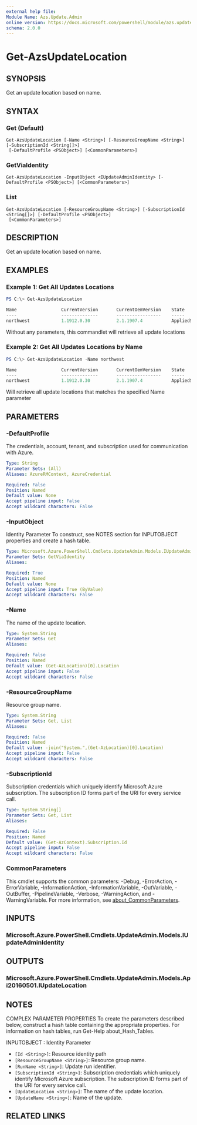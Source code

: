 ```yaml
---
external help file:
Module Name: Azs.Update.Admin
online version: https://docs.microsoft.com/powershell/module/azs.update.admin/get-azsupdatelocation
schema: 2.0.0
---
```


# Get-AzsUpdateLocation

## SYNOPSIS
Get an update location based on name.

## SYNTAX

### Get (Default)
```
Get-AzsUpdateLocation [-Name <String>] [-ResourceGroupName <String>] [-SubscriptionId <String[]>]
 [-DefaultProfile <PSObject>] [<CommonParameters>]
```

### GetViaIdentity
```
Get-AzsUpdateLocation -InputObject <IUpdateAdminIdentity> [-DefaultProfile <PSObject>] [<CommonParameters>]
```

### List
```
Get-AzsUpdateLocation [-ResourceGroupName <String>] [-SubscriptionId <String[]>] [-DefaultProfile <PSObject>]
 [<CommonParameters>]
```

## DESCRIPTION
Get an update location based on name.

## EXAMPLES

### Example 1: Get All Updates Locations
```powershell
PS C:\> Get-AzsUpdateLocation

Name                 CurrentVersion       CurrentOemVersion    State
----                 --------------       -----------------    -----
northwest            1.1912.0.30          2.1.1907.4           AppliedSuccessfully
```

Without any parameters, this commandlet will retrieve all update locations

### Example 2: Get All Updates Locations by Name
```powershell
PS C:\> Get-AzsUpdateLocation -Name northwest

Name                 CurrentVersion       CurrentOemVersion    State
----                 --------------       -----------------    -----
northwest            1.1912.0.30          2.1.1907.4           AppliedSuccessfully
```

Will retrieve all update locations that matches the specified Name parameter

## PARAMETERS

### -DefaultProfile
The credentials, account, tenant, and subscription used for communication with Azure.

```yaml
Type: String
Parameter Sets: (All)
Aliases: AzureRMContext, AzureCredential

Required: False
Position: Named
Default value: None
Accept pipeline input: False
Accept wildcard characters: False

```

### -InputObject
Identity Parameter
To construct, see NOTES section for INPUTOBJECT properties and create a hash table.

```yaml
Type: Microsoft.Azure.PowerShell.Cmdlets.UpdateAdmin.Models.IUpdateAdminIdentity
Parameter Sets: GetViaIdentity
Aliases:

Required: True
Position: Named
Default value: None
Accept pipeline input: True (ByValue)
Accept wildcard characters: False

```

### -Name
The name of the update location.

```yaml
Type: System.String
Parameter Sets: Get
Aliases:

Required: False
Position: Named
Default value: (Get-AzLocation)[0].Location
Accept pipeline input: False
Accept wildcard characters: False

```

### -ResourceGroupName
Resource group name.

```yaml
Type: System.String
Parameter Sets: Get, List
Aliases:

Required: False
Position: Named
Default value: -join("System.",(Get-AzLocation)[0].Location)
Accept pipeline input: False
Accept wildcard characters: False

```

### -SubscriptionId
Subscription credentials which uniquely identify Microsoft Azure subscription.
The subscription ID forms part of the URI for every service call.

```yaml
Type: System.String[]
Parameter Sets: Get, List
Aliases:

Required: False
Position: Named
Default value: (Get-AzContext).Subscription.Id
Accept pipeline input: False
Accept wildcard characters: False

```

### CommonParameters
This cmdlet supports the common parameters: -Debug, -ErrorAction, -ErrorVariable, -InformationAction, -InformationVariable, -OutVariable, -OutBuffer, -PipelineVariable, -Verbose, -WarningAction, and -WarningVariable. For more information, see [about_CommonParameters](http://go.microsoft.com/fwlink/?LinkID=113216).

## INPUTS

### Microsoft.Azure.PowerShell.Cmdlets.UpdateAdmin.Models.IUpdateAdminIdentity

## OUTPUTS

### Microsoft.Azure.PowerShell.Cmdlets.UpdateAdmin.Models.Api20160501.IUpdateLocation



## NOTES

COMPLEX PARAMETER PROPERTIES
To create the parameters described below, construct a hash table containing the appropriate properties. For information on hash tables, run Get-Help about_Hash_Tables.

INPUTOBJECT <IUpdateAdminIdentity>: Identity Parameter
  - `[Id <String>]`: Resource identity path
  - `[ResourceGroupName <String>]`: Resource group name.
  - `[RunName <String>]`: Update run identifier.
  - `[SubscriptionId <String>]`: Subscription credentials which uniquely identify Microsoft Azure subscription.  The subscription ID forms part of the URI for every service call.
  - `[UpdateLocation <String>]`: The name of the update location.
  - `[UpdateName <String>]`: Name of the update.

## RELATED LINKS

